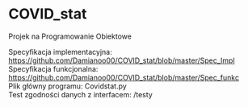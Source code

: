 # COVID_stat
Projek na Programowanie Obiektowe

Specyfikacja implementacyjna: https://github.com/Damianoo00/COVID_stat/blob/master/Spec_Impl<br>
Specyfikacja funkcjonalna: https://github.com/Damianoo00/COVID_stat/blob/master/Spec_funkc<br>
Plik główny programu: Covidstat.py<br>
Test zgodności danych z interfacem: /testy
